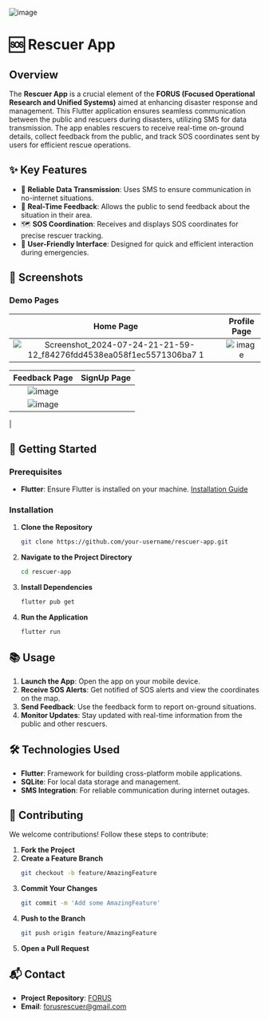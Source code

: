 ![image](https://github.com/user-attachments/assets/04ea16b5-3249-4cd4-9037-0d69493c8093)
# 🆘 Rescuer App 

## Overview

The **Rescuer App** is a crucial element of the **FORUS (Focused Operational Research and Unified Systems)** aimed at enhancing disaster response and management. This Flutter application ensures seamless communication between the public and rescuers during disasters, utilizing SMS for data transmission. The app enables rescuers to receive real-time on-ground details, collect feedback from the public, and track SOS coordinates sent by users for efficient rescue operations.

## ✨ Key Features

- 📡 **Reliable Data Transmission**: Uses SMS to ensure communication in no-internet situations.
- 📝 **Real-Time Feedback**: Allows the public to send feedback about the situation in their area.
- 🗺️ **SOS Coordination**: Receives and displays SOS coordinates for precise rescuer tracking.
- 📱 **User-Friendly Interface**: Designed for quick and efficient interaction during emergencies.

## 📸 Screenshots

### Demo Pages

| **Home Page** | **Profile Page** |
|:-------------:|:----------------:|
|![Screenshot_2024-07-24-21-21-59-12_f84276fdd4538ea058f1ec5571306ba7 1](https://github.com/user-attachments/assets/e5da98b4-3095-4b1f-a1b7-53fe5a6da274) | ![image](https://github.com/user-attachments/assets/318b9f93-9c98-459d-a2e3-8225a57ba87e) |

| **Feedback Page** | **SignUp Page** |
|:-----------------:|:--------------:|
|  ![image](https://github.com/user-attachments/assets/66e21586-db76-4dfb-8990-3fec7ea8c24b)
| ![image](https://github.com/user-attachments/assets/4c7af1d5-7137-4f90-82ef-c8c0512d3ae1)
 |

## 🚀 Getting Started

### Prerequisites

- **Flutter**: Ensure Flutter is installed on your machine. [Installation Guide](https://flutter.dev/docs/get-started/install)

### Installation

1. **Clone the Repository**
   ```bash
   git clone https://github.com/your-username/rescuer-app.git
   ```

2. **Navigate to the Project Directory**
   ```bash
   cd rescuer-app
   ```

3. **Install Dependencies**
   ```bash
   flutter pub get
   ```

4. **Run the Application**
   ```bash
   flutter run
   ```

## 📚 Usage

1. **Launch the App**: Open the app on your mobile device.
2. **Receive SOS Alerts**: Get notified of SOS alerts and view the coordinates on the map.
3. **Send Feedback**: Use the feedback form to report on-ground situations.
4. **Monitor Updates**: Stay updated with real-time information from the public and other rescuers.

## 🛠️ Technologies Used

- **Flutter**: Framework for building cross-platform mobile applications.
- **SQLite**: For local data storage and management.
- **SMS Integration**: For reliable communication during internet outages.

## 🤝 Contributing

We welcome contributions! Follow these steps to contribute:

1. **Fork the Project**
2. **Create a Feature Branch**
   ```bash
   git checkout -b feature/AmazingFeature
   ```
3. **Commit Your Changes**
   ```bash
   git commit -m 'Add some AmazingFeature'
   ```
4. **Push to the Branch**
   ```bash
   git push origin feature/AmazingFeature
   ```
5. **Open a Pull Request**


## 📬 Contact

- **Project Repository**: [FORUS](https://github.com/your-username/rescuer-app)
- **Email**: [forusrescuer@gmail.com](mailto:your-email@example.com)
